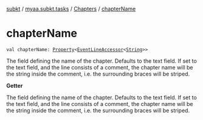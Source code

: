 [subkt](../../index.md) / [myaa.subkt.tasks](../index.md) / [Chapters](index.md) / [chapterName](./chapter-name.md)

# chapterName

`val chapterName: `[`Property`](https://docs.gradle.org/current/javadoc/org/gradle/api/provider/Property.html)`<`[`EventLineAccessor`](../../myaa.subkt.ass/-event-line-accessor/index.md)`<`[`String`](https://kotlinlang.org/api/latest/jvm/stdlib/kotlin/-string/index.html)`>>`

The field defining the name of the chapter. Defaults to the text field.
If set to the text field, and the line consists of a comment, the chapter name
will be the string inside the comment, i.e. the surrounding braces will be striped.

**Getter**

The field defining the name of the chapter. Defaults to the text field.
If set to the text field, and the line consists of a comment, the chapter name
will be the string inside the comment, i.e. the surrounding braces will be striped.

